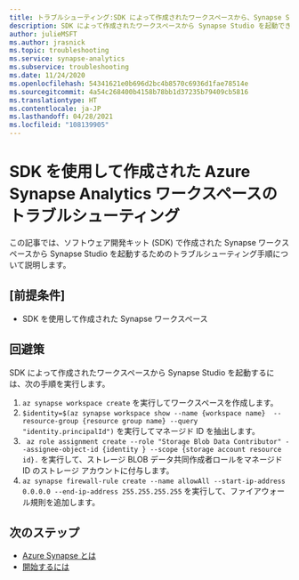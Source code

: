 ```yaml
---
title: トラブルシューティング:SDK によって作成されたワークスペースから、Synapse Studio を起動できません。
description: SDK によって作成されたワークスペースから Synapse Studio を起動できない問題を解決する手順
author: julieMSFT
ms.author: jrasnick
ms.topic: troubleshooting
ms.service: synapse-analytics
ms.subservice: troubleshooting
ms.date: 11/24/2020
ms.openlocfilehash: 54341621e0b696d2bc4b8570c6936d1fae78514e
ms.sourcegitcommit: 4a54c268400b4158b78bb1d37235b79409cb5816
ms.translationtype: HT
ms.contentlocale: ja-JP
ms.lasthandoff: 04/28/2021
ms.locfileid: "108139905"
---
```

# <a name="troubleshoot-azure-synapse-analytics-workspaces-created-using-sdk"></a>SDK を使用して作成された Azure Synapse Analytics ワークスペースのトラブルシューティング

この記事では、ソフトウェア開発キット (SDK) で作成された Synapse ワークスペースから Synapse Studio を起動するためのトラブルシューティング手順について説明します。


## <a name="prerequisites"></a>[前提条件]

- SDK を使用して作成された Synapse ワークスペース

## <a name="workaround"></a>回避策

SDK によって作成されたワークスペースから Synapse Studio を起動するには、次の手順を実行します。 
  1.    `az synapse workspace create` を実行してワークスペースを作成します。
  2.    `$identity=$(az synapse workspace show --name {workspace name}  --resource-group {resource group name} --query "identity.principalId")` を実行してマネージド ID を抽出します。
  3.    ` az role assignment create --role "Storage Blob Data Contributor" --assignee-object-id {identity } --scope {storage account resource id}.` を実行して、ストレージ BLOB データ共同作成者ロールをマネージド ID のストレージ アカウントに付与します。
  4.    ` az synapse firewall-rule create --name allowAll --start-ip-address 0.0.0.0 --end-ip-address 255.255.255.255 ` を実行して、ファイアウォール規則を追加します。

## <a name="next-steps"></a>次のステップ

* [Azure Synapse とは](../overview-what-is.md)
* [開始するには](../get-started.md)
